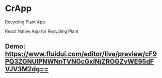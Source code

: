 # CrApp
Recycling Plant App

React Native App for Recycling Plant


## Demo: https://www.fluidui.com/editor/live/preview/cF9PQ3ZGNUlPNWNnTVNGcGxlNjZROGZvWE95dFVJV3M2dg==
